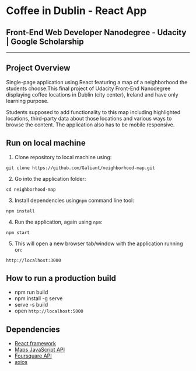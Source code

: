# Coffee in Dublin - React App

## Front-End Web Developer Nanodegree - Udacity | Google Scholarship

---

## Project Overview

Single-page application using React featuring a map of a neighborhood the students choose.This final project of Udacity Front-End Nanodegree displaying coffee locations in Dublin (city center), Ireland and have only learning purpose.

Students supposed to add functionality to this map including highlighted locations, third-party data about those locations and various ways to browse the content. The application also has to be mobile responsive.

## Run on local machine

1.  Clone repository to local machine using:

```
git clone https://github.com/Galiant/neighborhood-map.git
```

2.  Go into the application folder:

```
cd neighborhood-map
```

3.  Install dependencies using`npm` command line tool:

```
npm install
```

4.  Run the application, again using `npm`:

```
npm start
```

5. This will open a new browser tab/window with the application running on:

```
http://localhost:3000
```

## How to run a production build

- npm run build
- npm install -g serve
- serve -s build
- open `http://localhost:5000`

## Dependencies

- [React framework](https://reactjs.org/)
- [Maps JavaScript API](https://developers.google.com/maps/documentation/javascript/tutorial)
- [Foursquare API](https://foursquare.com/)
- [axios](https://github.com/axios/axios)
